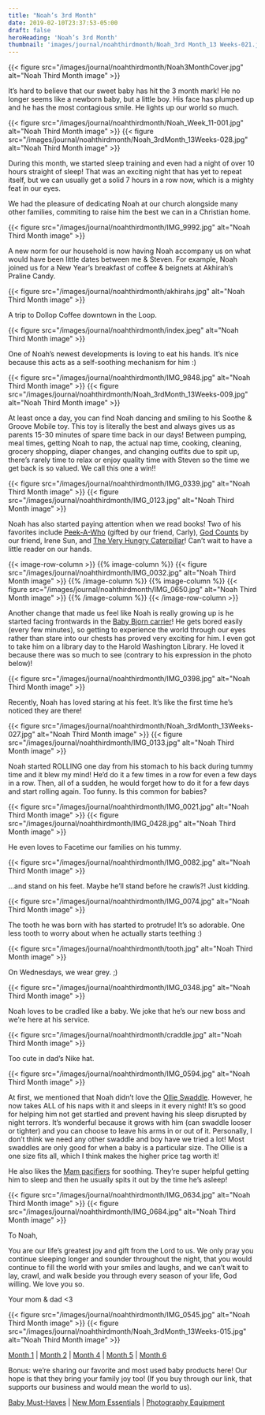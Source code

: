 ```yaml
---
title: "Noah’s 3rd Month"
date: 2019-02-10T23:37:53-05:00
draft: false
heroHeading: 'Noah’s 3rd Month'
thumbnail: 'images/journal/noahthirdmonth/Noah_3rd Month_13 Weeks-021.jpeg'
---
```


{{< figure src="/images/journal/noahthirdmonth/Noah3MonthCover.jpg" alt="Noah Third Month image" >}}

It’s hard to believe that our sweet baby has hit the 3 month mark! He no longer seems like a newborn baby, but a little boy. His face has plumped up and he has the most contagious smile. He lights up our world so much. 

{{< figure src="/images/journal/noahthirdmonth/Noah_Week_11-001.jpg" alt="Noah Third Month image" >}}
{{< figure src="/images/journal/noahthirdmonth/Noah_3rdMonth_13Weeks-028.jpg" alt="Noah Third Month image" >}}

During this month, we started sleep training and even had a night of over 10 hours straight of sleep! That was an exciting night that has yet to repeat itself, but we can usually get a solid 7 hours in a row now, which is a mighty feat in our eyes. 

We had the pleasure of dedicating Noah at our church alongside many other families, commiting to raise him the best we can in a Christian home.

{{< figure src="/images/journal/noahthirdmonth/IMG_9992.jpg" alt="Noah Third Month image" >}}

A new norm for our household is now having Noah accompany us on what would have been little dates between me & Steven. For example, Noah joined us for a New Year’s breakfast of coffee & beignets at Akhirah’s Praline Candy.

{{< figure src="/images/journal/noahthirdmonth/akhirahs.jpg" alt="Noah Third Month image" >}}

A trip to Dollop Coffee downtown in the Loop.

{{< figure src="/images/journal/noahthirdmonth/index.jpeg" alt="Noah Third Month image" >}}

One of Noah’s newest developments is loving to eat his hands. It’s nice because this acts as a self-soothing mechanism for him :)

{{< figure src="/images/journal/noahthirdmonth/IMG_9848.jpg" alt="Noah Third Month image" >}}
{{< figure src="/images/journal/noahthirdmonth/Noah_3rdMonth_13Weeks-009.jpg" alt="Noah Third Month image" >}}

At least once a day, you can find Noah dancing and smiling to his Soothe & Groove Mobile toy. This toy is literally the best and always gives us as parents 15-30 minutes of spare time back in our days! Between pumping, meal times, getting Noah to nap, the actual nap time, cooking, cleaning, grocery shopping, diaper changes, and changing outfits due to spit up, there’s rarely time to relax or enjoy quality time with Steven so the time we get back is so valued. We call this one a win!!

{{< figure src="/images/journal/noahthirdmonth/IMG_0339.jpg" alt="Noah Third Month image" >}}
{{< figure src="/images/journal/noahthirdmonth/IMG_0123.jpg" alt="Noah Third Month image" >}}

Noah has also started paying attention when we read books! Two of his favorites include [Peek-A-Who](https://www.amazon.com/gp/product/0811826023/ref=as_li_tl?ie=UTF8&tag=is0f1-20&camp=1789&creative=9325&linkCode=as2&creativeASIN=0811826023&linkId=a3359a37f9377e377223e642304d9130) (gifted by our friend, Carly), [God Counts](https://www.amazon.com/gp/product/1945270799/ref=as_li_tl?ie=UTF8&tag=is0f1-20&camp=1789&creative=9325&linkCode=as2&creativeASIN=1945270799&linkId=861d11d8fdefa9657f852efe32cfdaea) by our friend, Irene Sun, and [The Very Hungry Caterpillar](https://www.amazon.com/gp/product/0399226907/ref=as_li_tl?ie=UTF8&tag=is0f1-20&camp=1789&creative=9325&linkCode=as2&creativeASIN=0399226907&linkId=a4e526b6804095c79b0b0e4a154d10b5)! Can’t wait to have a little reader on our hands.

{{< image-row-column >}}
{{% image-column %}}
{{< figure src="/images/journal/noahthirdmonth/IMG_0032.jpg" alt="Noah Third Month image" >}}
{{% /image-column %}}
{{% image-column %}}
{{< figure src="/images/journal/noahthirdmonth/IMG_0650.jpg" alt="Noah Third Month image" >}}
{{% /image-column %}}
{{< /image-row-column >}}

Another change that made us feel like Noah is really growing up is he started facing frontwards in the [Baby Bjorn carrier](https://www.amazon.com/gp/product/B0009JOSNM/ref=as_li_tl?ie=UTF8&tag=is0f1-20&camp=1789&creative=9325&linkCode=as2&creativeASIN=B0009JOSNM&linkId=ed1c5b37fd5949ccce729e5dea4a2284)! He gets bored easily (every few minutes), so getting to experience the world through our eyes rather than stare into our chests has proved very exciting for him. I even got to take him on a library day to the Harold Washington Library. He loved it because there was so much to see (contrary to his expression in the photo below)!

{{< figure src="/images/journal/noahthirdmonth/IMG_0398.jpg" alt="Noah Third Month image" >}}

Recently, Noah has loved staring at his feet. It’s like the first time he’s noticed they are there!

{{< figure src="/images/journal/noahthirdmonth/Noah_3rdMonth_13Weeks-027.jpg" alt="Noah Third Month image" >}}
{{< figure src="/images/journal/noahthirdmonth/IMG_0133.jpg" alt="Noah Third Month image" >}}

Noah started ROLLING one day from his stomach to his back during tummy time and it blew my mind! He’d do it a few times in a row for even a few days in a row. Then, all of a sudden, he would forget how to do it for a few days and start rolling again. Too funny. Is this common for babies?

{{< figure src="/images/journal/noahthirdmonth/IMG_0021.jpg" alt="Noah Third Month image" >}}
{{< figure src="/images/journal/noahthirdmonth/IMG_0428.jpg" alt="Noah Third Month image" >}}

He even loves to Facetime our families on his tummy.

{{< figure src="/images/journal/noahthirdmonth/IMG_0082.jpg" alt="Noah Third Month image" >}}

…and stand on his feet. Maybe he’ll stand before he crawls?! Just kidding.

{{< figure src="/images/journal/noahthirdmonth/IMG_0074.jpg" alt="Noah Third Month image" >}}

The tooth he was born with has started to protrude! It’s so adorable. One less tooth to worry about when he actually starts teething :)

{{< figure src="/images/journal/noahthirdmonth/tooth.jpg" alt="Noah Third Month image" >}}

On Wednesdays, we wear grey. ;)

{{< figure src="/images/journal/noahthirdmonth/IMG_0348.jpg" alt="Noah Third Month image" >}}

Noah loves to be cradled like a baby. We joke that he’s our new boss and we’re here at his service. 

{{< figure src="/images/journal/noahthirdmonth/craddle.jpg" alt="Noah Third Month image" >}}

Too cute in dad’s Nike hat.

{{< figure src="/images/journal/noahthirdmonth/IMG_0594.jpg" alt="Noah Third Month image" >}}

At first, we mentioned that Noah didn’t love the [Ollie Swaddle](http://theollieworld.refr.cc/ivanac). However, he now takes ALL of his naps with it and sleeps in it every night! It’s so good for helping him not get startled and prevent having his sleep disrupted by night terrors. It’s wonderful because it grows with him (can swaddle looser or tighter) and you can choose to leave his arms in or out of it. Personally, I don’t think we need any other swaddle and boy have we tried a lot! Most swaddles are only good for when a baby is a particular size. The Ollie is a one size fits all, which I think makes the higher price tag worth it!

He also likes the [Mam pacifiers](https://www.amazon.com/gp/product/B01IF8AHCY/ref=as_li_tl?ie=UTF8&tag=is0f1-20&camp=1789&creative=9325&linkCode=as2&creativeASIN=B01IF8AHCY&linkId=bed3eb4a0c6bd98a6a22c4941b7773f4) for soothing. They’re super helpful getting him to sleep and then he usually spits it out by the time he’s asleep!

{{< figure src="/images/journal/noahthirdmonth/IMG_0634.jpg" alt="Noah Third Month image" >}}
{{< figure src="/images/journal/noahthirdmonth/IMG_0684.jpg" alt="Noah Third Month image" >}}

To Noah, 

You are our life’s greatest joy and gift from the Lord to us. We only pray you continue sleeping longer and sounder throughout the night, that you would continue to fill the world with your smiles and laughs, and we can’t wait to lay, crawl, and walk beside you through every season of your life, God willing. We love you so. 

Your mom & dad <3

{{< figure src="/images/journal/noahthirdmonth/IMG_0545.jpg" alt="Noah Third Month image" >}}
{{< figure src="/images/journal/noahthirdmonth/Noah_3rdMonth_13Weeks-015.jpg" alt="Noah Third Month image" >}}

[Month 1](https://ivanasteven.com/journal/first-month) | [Month 2](https://ivanasteven.com/journal/second-month) | [Month 4](https://ivanasteven.com/journal/fourth-month) | [Month 5](https://ivanasteven.com/journal/fifth-month) | [Month 6](https://ivanasteven.com/journal/sixth-month)

Bonus: we’re sharing our favorite and most used baby products here! Our hope is that they bring your family joy too! (If you buy through our link, that supports our business and would mean the world to us). 

[Baby Must-Haves](https://kit.com/ivanasteven/our-baby-must-haves) | [New Mom Essentials](https://kit.com/ivanasteven/new-mom-essentials) | [Photography Equipment](https://kit.com/ivanasteven/photography-gear)